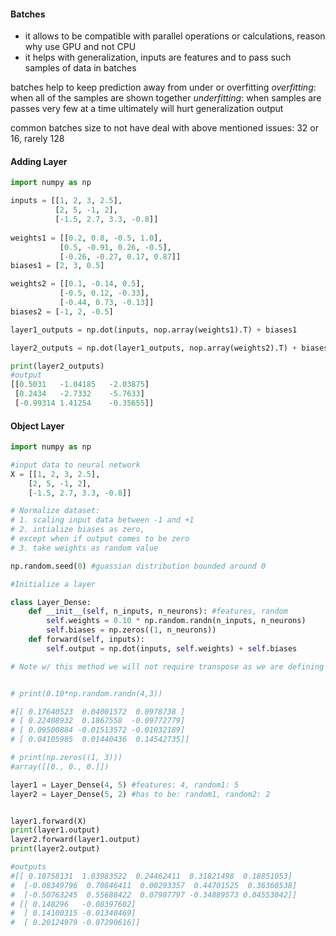 #### Batches

- it allows to be compatible with parallel operations or calculations, reason why use GPU and not CPU
- it helps with generalization, inputs are features and to pass such samples of data in batches

batches help to keep prediction away from under or overfitting
*overfitting*: when all of the samples are shown together
*underfitting*: when samples are passes very few at a time
ultimately will hurt generalization output

common batches size to not have deal with above mentioned issues: 32 or 16, rarely 128

#### Adding Layer

```Python
import numpy as np

inputs = [[1, 2, 3, 2.5],
		  [2, 5, -1, 2],
		  [-1.5, 2.7, 3.3, -0.8]]
		  
weights1 = [[0.2, 0.8, -0.5, 1.0],
		   [0.5, -0.91, 0.26, -0.5],
		   [-0.26, -0.27, 0.17, 0.87]]
biases1 = [2, 3, 0.5]

weights2 = [[0.1, -0.14, 0.5],
		   [-0.5, 0.12, -0.33],
		   [-0.44, 0.73, -0.13]]
biases2 = [-1, 2, -0.5]

layer1_outputs = np.dot(inputs, nop.array(weights1).T) + biases1

layer2_outputs = np.dot(layer1_outputs, nop.array(weights2).T) + biases2

print(layer2_outputs)
#output
[[0.5031   -1.04185   -2.03875]
 [0.2434   -2.7332    -5.7633]
 [-0.99314 1.41254    -0.35655]]
```

#### Object Layer

```Python
import numpy as np

#input data to neural network
X = [[1, 2, 3, 2.5],
	[2, 5, -1, 2],
	[-1.5, 2.7, 3.3, -0.8]]

# Normalize dataset: 
# 1. scaling input data between -1 and +1
# 2. intialize biases as zero, 
# except when if output comes to be zero
# 3. take weights as random value

np.random.seed(0) #guassian distribution bounded around 0

#Initialize a layer

class Layer_Dense:
	def __init__(self, n_inputs, n_neurons): #features, random
		self.weights = 0.10 * np.random.randn(n_inputs, n_neurons)
		self.biases = np.zeros((1, n_neurons))
	def forward(self, inputs):
		self.output = np.dot(inputs, self.weights) + self.biases

# Note w/ this method we will not require transpose as we are defining the valid shape 


# print(0.10*np.random.randn(4,3))

#[[ 0.17640523  0.04001572  0.0978738 ]
# [ 0.22408932  0.1867558  -0.09772779]
# [ 0.09500884 -0.01513572 -0.01032189]
# [ 0.04105985  0.01440436  0.14542735]]

# print(np.zeros((1, 3)))
#array([[0., 0., 0.]])

layer1 = Layer_Dense(4, 5) #features: 4, random1: 5
layer2 = Layer_Dense(5, 2) #has to be: random1, random2: 2


layer1.forward(X)
print(layer1.output)
layer2.forward(layer1.output)
print(layer2.output)

#outputs
#[[ 0.10758131  1.03983522  0.24462411  0.31821498  0.18851053]
#  [-0.08349796  0.70846411  0.00293357  0.44701525  0.36360538]
#  [-0.50763245  0.55688422  0.07987797 -0.34889573 0.04553042]]
# [[ 0.148296   -0.08397602]
#  [ 0.14100315 -0.01340469]
#  [ 0.20124979 -0.07290616]]

```